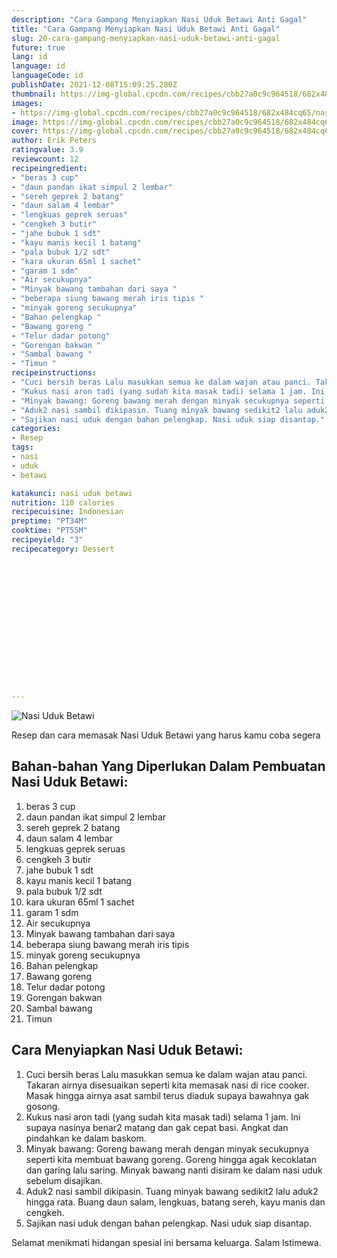```yaml
---
description: "Cara Gampang Menyiapkan Nasi Uduk Betawi Anti Gagal"
title: "Cara Gampang Menyiapkan Nasi Uduk Betawi Anti Gagal"
slug: 20-cara-gampang-menyiapkan-nasi-uduk-betawi-anti-gagal
future: true
lang: id
language: id
languageCode: id
publishDate: 2021-12-08T15:09:25.280Z 
thumbnail: https://img-global.cpcdn.com/recipes/cbb27a0c9c964518/682x484cq65/nasi-uduk-betawi-foto-resep-utama.png
images:
- https://img-global.cpcdn.com/recipes/cbb27a0c9c964518/682x484cq65/nasi-uduk-betawi-foto-resep-utama.png
image: https://img-global.cpcdn.com/recipes/cbb27a0c9c964518/682x484cq65/nasi-uduk-betawi-foto-resep-utama.png
cover: https://img-global.cpcdn.com/recipes/cbb27a0c9c964518/682x484cq65/nasi-uduk-betawi-foto-resep-utama.png
author: Erik Peters
ratingvalue: 3.9
reviewcount: 12
recipeingredient:
- "beras 3 cup"
- "daun pandan ikat simpul 2 lembar"
- "sereh geprek 2 batang"
- "daun salam 4 lembar"
- "lengkuas geprek seruas"
- "cengkeh 3 butir"
- "jahe bubuk 1 sdt"
- "kayu manis kecil 1 batang"
- "pala bubuk 1/2 sdt"
- "kara ukuran 65ml 1 sachet"
- "garam 1 sdm"
- "Air secukupnya"
- "Minyak bawang tambahan dari saya "
- "beberapa siung bawang merah iris tipis "
- "minyak goreng secukupnya"
- "Bahan pelengkap "
- "Bawang goreng "
- "Telur dadar potong"
- "Gorengan bakwan "
- "Sambal bawang "
- "Timun "
recipeinstructions:
- "Cuci bersih beras Lalu masukkan semua ke dalam wajan atau panci. Takaran airnya disesuaikan seperti kita memasak nasi di rice cooker. Masak hingga airnya asat sambil terus diaduk supaya bawahnya gak gosong."
- "Kukus nasi aron tadi (yang sudah kita masak tadi) selama 1 jam. Ini supaya nasinya benar2 matang dan gak cepat basi. Angkat dan pindahkan ke dalam baskom."
- "Minyak bawang: Goreng bawang merah dengan minyak secukupnya seperti kita membuat bawang goreng. Goreng hingga agak kecoklatan dan garing lalu saring. Minyak bawang nanti disiram ke dalam nasi uduk sebelum disajikan."
- "Aduk2 nasi sambil dikipasin. Tuang minyak bawang sedikit2 lalu aduk2 hingga rata. Buang daun salam, lengkuas, batang sereh, kayu manis dan cengkeh."
- "Sajikan nasi uduk dengan bahan pelengkap. Nasi uduk siap disantap."
categories:
- Resep
tags:
- nasi
- uduk
- betawi

katakunci: nasi uduk betawi 
nutrition: 110 calories
recipecuisine: Indonesian
preptime: "PT34M"
cooktime: "PT55M"
recipeyield: "3"
recipecategory: Dessert


     
    
    
    
    
    
    
    
    
    
    
      
    
---
```



![Nasi Uduk Betawi](https://img-global.cpcdn.com/recipes/cbb27a0c9c964518/682x484cq65/nasi-uduk-betawi-foto-resep-utama.png)

Resep dan cara memasak  Nasi Uduk Betawi yang harus kamu coba segera

<!--inarticleads1-->

## Bahan-bahan Yang Diperlukan Dalam Pembuatan Nasi Uduk Betawi:

1. beras 3 cup
1. daun pandan ikat simpul 2 lembar
1. sereh geprek 2 batang
1. daun salam 4 lembar
1. lengkuas geprek seruas
1. cengkeh 3 butir
1. jahe bubuk 1 sdt
1. kayu manis kecil 1 batang
1. pala bubuk 1/2 sdt
1. kara ukuran 65ml 1 sachet
1. garam 1 sdm
1. Air secukupnya
1. Minyak bawang tambahan dari saya 
1. beberapa siung bawang merah iris tipis 
1. minyak goreng secukupnya
1. Bahan pelengkap 
1. Bawang goreng 
1. Telur dadar potong
1. Gorengan bakwan 
1. Sambal bawang 
1. Timun 



<!--inarticleads2-->

## Cara Menyiapkan Nasi Uduk Betawi:

1. Cuci bersih beras Lalu masukkan semua ke dalam wajan atau panci. Takaran airnya disesuaikan seperti kita memasak nasi di rice cooker. Masak hingga airnya asat sambil terus diaduk supaya bawahnya gak gosong.
1. Kukus nasi aron tadi (yang sudah kita masak tadi) selama 1 jam. Ini supaya nasinya benar2 matang dan gak cepat basi. Angkat dan pindahkan ke dalam baskom.
1. Minyak bawang: Goreng bawang merah dengan minyak secukupnya seperti kita membuat bawang goreng. Goreng hingga agak kecoklatan dan garing lalu saring. Minyak bawang nanti disiram ke dalam nasi uduk sebelum disajikan.
1. Aduk2 nasi sambil dikipasin. Tuang minyak bawang sedikit2 lalu aduk2 hingga rata. Buang daun salam, lengkuas, batang sereh, kayu manis dan cengkeh.
1. Sajikan nasi uduk dengan bahan pelengkap. Nasi uduk siap disantap.




Selamat menikmati hidangan spesial ini bersama keluarga. Salam Istimewa.
